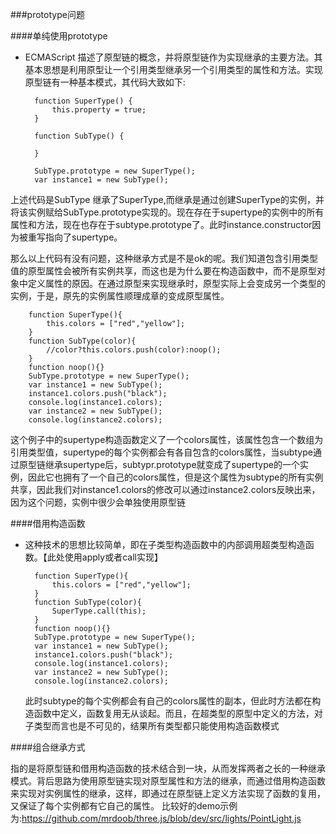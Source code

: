###prototype问题

####单纯使用prototype
* ECMAScript 描述了原型链的概念，并将原型链作为实现继承的主要方法。其基本思想是利用原型让一个引用类型继承另一个引用类型的属性和方法。实现原型链有一种基本模式，其代码大致如下:
		
		function SuperType() {
			this.property = true;
		}

		function SubType() {

		}

		SubType.prototype = new SuperType();
		var instance1 = new SubType();
		
		
 上述代码是SubType 继承了SuperType,而继承是通过创建SuperType的实例，并将该实例赋给SubType.prototype实现的。现在存在于supertype的实例中的所有属性和方法，现在也存在于subtype.prototype了。此时instance.constructor因为被重写指向了supertype。
 
 
 那么以上代码有没有问题，这种继承方式是不是ok的呢。我们知道包含引用类型值的原型属性会被所有实例共享，而这也是为什么要在构造函数中，而不是原型对象中定义属性的原因。在通过原型来实现继承时，原型实际上会变成另一个类型的实例，于是，原先的实例属性顺理成章的变成原型属性。
 
 		
		function SuperType(){	
    		this.colors = ["red","yellow"];
		}
		function SubType(color){
    		//color?this.colors.push(color):noop();
		}
		function noop(){}
		SubType.prototype = new SuperType();
		var instance1 = new SubType();
		instance1.colors.push("black");
		console.log(instance1.colors);
		var instance2 = new SubType();
		console.log(instance2.colors);
		
这个例子中的supertype构造函数定义了一个colors属性，该属性包含一个数组为引用类型值，supertype的每个实例都会有各自包含的colors属性，当subtype通过原型链继承supertype后，subtypr.prototype就变成了supertype的一个实例，因此它也拥有了一个自己的colors属性，但是这个属性为subtype的所有实例共享，因此我们对instance1.colors的修改可以通过instance2.colors反映出来，因为这个问题，实例中很少会单独使用原型链

####借用构造函数

* 这种技术的思想比较简单，即在子类型构造函数中的内部调用超类型构造函数。【此处使用apply或者call实现】

		function SuperType(){	
    		this.colors = ["red","yellow"];
		}
		function SubType(color){
    		SuperType.call(this);
		}
		function noop(){}
		SubType.prototype = new SuperType();
		var instance1 = new SubType();
		instance1.colors.push("black");
		console.log(instance1.colors);
		var instance2 = new SubType();
		console.log(instance2.colors);
		
	此时subtype的每个实例都会有自己的colors属性的副本，但此时方法都在构造函数中定义，函数复用无从谈起。而且，在超类型的原型中定义的方法，对子类型而言也是不可见的，结果所有类型都只能使用构造函数模式
	
	
####组合继承方式

指的是将原型链和借用构造函数的技术结合到一块，从而发挥两者之长的一种继承模式。背后思路为使用原型链实现对原型属性和方法的继承，而通过借用构造函数来实现对实例属性的继承，这样，即通过在原型链上定义方法实现了函数的复用，又保证了每个实例都有它自己的属性。
比较好的demo示例为:<https://github.com/mrdoob/three.js/blob/dev/src/lights/PointLight.js>
